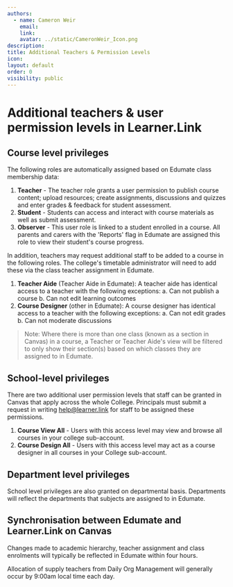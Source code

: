 ```yaml
---
authors:
  - name: Cameron Weir
    email: 
    link: 
    avatar: ../static/CameronWeir_Icon.png
description: 
title: Additional Teachers & Permission Levels
icon: 
layout: default
order: 0
visibility: public
---
```

# Additional teachers & user permission levels in Learner.Link

## Course level privileges

The following roles are automatically assigned based on Edumate class membership data:
1. **Teacher** - The teacher role grants a user permission to publish course content; upload resources; create assignments, discussions and quizzes and enter grades & feedback for student assessment.
2. **Student** - Students can access and interact with course materials as well as submit assessment. 
3. **Observer** - This user role is linked to a student enrolled in a course. All parents and carers with the 'Reports' flag in Edumate are assigned this role to view their student's course progress. 

In addition, teachers may request additional staff to be added to a course in the following roles. The college's timetable administrator will need to add these via the class teacher assignment in Edumate.
1. **Teacher Aide** (Teacher Aide in Edumate): A teacher aide has identical access to a teacher with the following exceptions:
	a. Can not publish a course
	b. Can not edit learning outcomes
2. **Course Designer** (other in Edumate): A course designer has identical access to a teacher with the following exceptions:
	a. Can not edit grades
	b. Can not moderate discussions

>Note: Where there is more than one class (known as a section in Canvas) in a course, a Teacher or Teacher Aide's view will be filtered to only show their section(s) based on which classes they are assigned to in Edumate.

## School-level privileges

There are two additional user permission levels that staff can be granted in Canvas that apply across the whole College. Principals must submit a request in writing help@learner.link for staff to be assigned these permissions.
1. **Course View All** - Users with this access level may view and browse all courses in your college sub-account.
2. **Course Design All** - Users with this access level may act as a course designer in all courses in your College sub-account.

## Department level privileges

School level privileges are also granted on departmental basis. Departments will reflect the departments that subjects are assigned to in Edumate.

## Synchronisation between Edumate and Learner.Link on Canvas

Changes made to academic hierarchy, teacher assignment and class enrolments will typically be reflected in Edumate within four hours.

Allocation of supply teachers from Daily Org Management will generally occur by 9:00am local time each day.